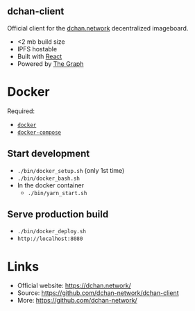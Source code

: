 dchan-client
-----
Official client for the [dchan.network](https://dchan.network) decentralized imageboard.

* <2 mb build size
* IPFS hostable
* Built with [React](https://reactjs.org/)
* Powered by [The Graph](https://thegraph.com)

# Docker
Required:
- [`docker`](https://docs.docker.com/engine/install/#server) 
- [`docker-compose`](https://docs.docker.com/compose/install/)

## Start development
- `./bin/docker_setup.sh` (only 1st time)
- `./bin/docker_bash.sh`
- In the docker container
    - `./bin/yarn_start.sh`

## Serve production build
- `./bin/docker_deploy.sh`
- `http://localhost:8080`

# Links
- Official website: https://dchan.network/
- Source: https://github.com/dchan-network/dchan-client
- More: https://github.com/dchan-network/
